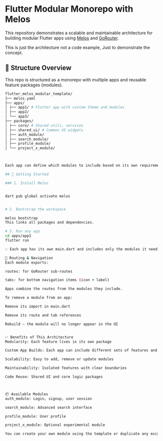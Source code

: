
# Flutter Modular Monorepo with Melos

This repository demonstrates a scalable and maintainable architecture for building modular Flutter apps using [Melos](https://melos.invertase.dev/) and [GoRouter](https://pub.dev/packages/go_router). 

This is just the architecture not a code example, Just to demonstrate the concept.

## 🧱 Structure Overview

This repo is structured as a monorepo with multiple apps and reusable feature packages (modules).
```bash 
flutter_melos_modular_template/
├── melos.yaml
├── apps/
│ ├── app1/ # Flutter app with custom theme and modules
│ ├── app2/
│ └── app3/
├── packages/
│ ├── core/ # Shared utils, services
│ ├── shared_ui/ # Common UI widgets
│ ├── auth_module/
│ ├── search_module/
│ ├── profile_module/
│ └── project_x_module/



Each app can define which modules to include based on its own requirements.

## 🚀 Getting Started

### 1. Install Melos


dart pub global activate melos


# 2. Bootstrap the workspace

melos bootstrap
This links all packages and dependencies.

# 3. Run any app
cd apps/app1
flutter run

💡 Each app has its own main.dart and includes only the modules it needs.

🧭 Routing & Navigation
Each module exports:

routes: for GoRouter sub-routes

tabs: for bottom navigation items (icon + label)

Apps combine the routes from the modules they include.

To remove a module from an app:

Remove its import in main.dart

Remove its route and tab references

Rebuild — the module will no longer appear in the UI


✅ Benefits of This Architecture
Modularity: Each feature lives in its own package

Custom App Builds: Each app can include different sets of features and themes

Scalability: Easy to add, remove or update modules

Maintainability: Isolated features with clear boundaries

Code Reuse: Shared UI and core logic packages



📦 Available Modules
auth_module: Login, signup, user session

search_module: Advanced search interface

profile_module: User profile

project_x_module: Optional experimental module

You can create your own module using the template or duplicate any existing one.

